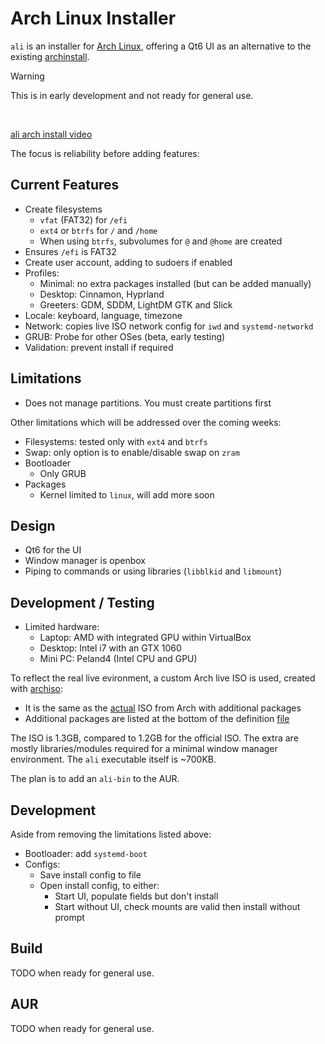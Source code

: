 # Arch Linux Installer
`ali` is an installer for [Arch Linux](https://archlinux.org/), offering a Qt6 UI as an alternative to the existing [archinstall](https://wiki.archlinux.org/title/Archinstall).

> [!WARNING]
> This is in early development and not ready for general use.

<br/>

[ali arch install video](https://github.com/user-attachments/assets/d4bdbd10-80d9-49b7-873f-8b0cd51b9626)

The focus is reliability before adding features:

## Current Features
- Create filesystems
  - `vfat` (FAT32) for `/efi`
  - `ext4` or `btrfs` for `/` and `/home`
  - When using `btrfs`, subvolumes for `@` and `@home` are created
- Ensures `/efi` is FAT32
- Create user account, adding to sudoers if enabled
- Profiles:
  - Minimal: no extra packages installed (but can be added manually)
  - Desktop: Cinnamon, Hyprland
  - Greeters: GDM, SDDM, LightDM GTK and Slick
- Locale: keyboard, language, timezone
- Network: copies live ISO network config for `iwd` and `systemd-networkd`
- GRUB: Probe for other OSes (beta, early testing)
- Validation: prevent install if required


## Limitations

- Does not manage partitions. You must create partitions first

Other limitations which will be addressed over the coming weeks:

- Filesystems: tested only with `ext4` and `btrfs`
- Swap: only option is to enable/disable swap on `zram`
- Bootloader
  - Only GRUB
- Packages
  - Kernel limited to `linux`, will add more soon


## Design
- Qt6 for the UI
- Window manager is openbox
- Piping to commands or using libraries (`libblkid` and `libmount`)


## Development / Testing
- Limited hardware:
  - Laptop: AMD with integrated GPU within VirtualBox
  - Desktop: Intel i7 with an GTX 1060
  - Mini PC: Peland4 (Intel CPU and GPU)

To reflect the real live evironment, a custom Arch live ISO is used, created with [archiso](https://wiki.archlinux.org/title/Archiso):
- It is the same as the [actual](https://wiki.archlinux.org/title/Archiso#Prepare_a_custom_profile) ISO from Arch with additional packages
- Additional packages are listed at the bottom of the definition [file](https://github.com/ccooper1982/ali/blob/main/archiso/default/packages.x86_64)

The ISO is 1.3GB, compared to 1.2GB for the official ISO. The extra are mostly libraries/modules required for a minimal
window manager environment. The `ali` executable itself is ~700KB.

The plan is to add an `ali-bin` to the AUR.


## Development
Aside from removing the limitations listed above:

- Bootloader: add `systemd-boot`
- Configs:
  - Save install config to file
  - Open install config, to either:
    - Start UI, populate fields but don't install
    - Start without UI, check mounts are valid then install without prompt
  
  
## Build
TODO when ready for general use.

## AUR
TODO when ready for general use.

